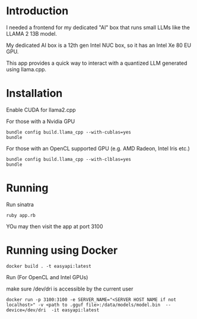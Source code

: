 Introduction
============

I needed a frontend for my dedicated "AI" box that runs small LLMs like the LLAMA 2 13B model.

My dedicated AI box is a 12th gen Intel NUC box, so it has an Intel Xe 80 EU GPU. 

This app provides a quick way to interact with a quantized LLM generated using llama.cpp.

Installation
============

Enable CUDA for llama2.cpp

For those with a Nvidia GPU

```
bundle config build.llama_cpp --with-cublas=yes
bundle
```

For those with an OpenCL supported GPU (e.g. AMD Radeon, Intel Iris etc.)

```
bundle config build.llama_cpp --with-clblas=yes
bundle

```


Running
========

Run sinatra

```
ruby app.rb
```

YOu may then visit the app at port 3100


Running using Docker
====================

```
docker build . -t easyapi:latest
```

Run (For OpenCL and Intel GPUs)

make sure /dev/dri is accessible by the current user


```
docker run -p 3100:3100 -e SERVER_NAME="<SERVER HOST NAME if not localhost>" -v <path to .gguf file>:/data/models/model.bin  --device=/dev/dri  -it easyapi:latest
```